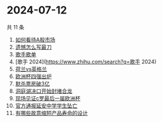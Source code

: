 # 2024-07-12

共 11 条

<!-- BEGIN ZHIHUSEARCH -->
<!-- 最后更新时间 Fri Jul 12 2024 13:10:07 GMT+0800 (China Standard Time) -->
1. [如何看待A股市场](https://www.zhihu.com/search?q=如何看待A股市场)
1. [遗憾怎么写最刀](https://www.zhihu.com/search?q=遗憾怎么写最刀)
1. [歌手歌单](https://www.zhihu.com/search?q=歌手歌单)
1. [歌手 2024](https://www.zhihu.com/search?q=歌手 2024)
1. [荷兰vs英格兰](https://www.zhihu.com/search?q=荷兰vs英格兰)
1. [欧洲杯四强出炉](https://www.zhihu.com/search?q=欧洲杯四强出炉)
1. [默杀票房破3亿](https://www.zhihu.com/search?q=默杀票房破3亿)
1. [洞庭湖决口开始封堵合龙](https://www.zhihu.com/search?q=洞庭湖决口开始封堵合龙)
1. [现场见证c罗最后一届欧洲杯](https://www.zhihu.com/search?q=现场见证c罗最后一届欧洲杯)
1. [官方通报延安中学学生坠亡](https://www.zhihu.com/search?q=官方通报延安中学学生坠亡)
1. [有哪些故意缩短产品寿命的设计](https://www.zhihu.com/search?q=有哪些故意缩短产品寿命的设计)
<!-- END ZHIHUSEARCH -->
